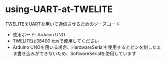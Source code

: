# using-UART-at-TWELITE
TWELITEをUARTを用いて通信させるためのソースコード
- 使用ボード: Arduino UNO
- TWELITEは38400 bpsで使用してください
- Arduino UNOを用いる場合、HardwareSerialを使用するとピンを刺したまま書き込みができないため、SoftwareSerialを使用しています
